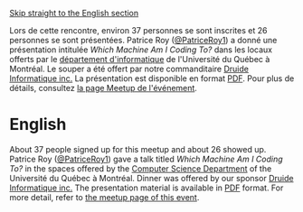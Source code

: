 [Skip straight to the English section](#english)

Lors de cette rencontre, environ 37 personnes se sont inscrites et 26 personnes se sont présentées. Patrice Roy ([@PatriceRoy1](https://twitter.com/PatriceRoy1)) a donné une présentation intitulée *Which Machine Am I Coding To?* dans les locaux offerts par le [département d'informatique](http://info.uqam.ca/) de l'Université du Québec à Montréal. Le souper a été offert par notre commanditaire [Druide Informatique inc.](https://www.druide.com/) La présentation est disponible en format  [PDF](https://github.com/CppMtl/Meetups/blob/master/2017-06-27%20%5BPatrice%20Roy%5D%20Which%20machine%20am%20I%20coding%20to%3F/Which-machine-am-I-coding-to.pdf). Pour plus de détails, consultez [la page Meetup de l'événement](https://www.meetup.com/CppMtl/events/239559902/).

# English
About 37 people signed up for this meetup and about 26 showed up. Patrice Roy ([@PatriceRoy1](https://twitter.com/PatriceRoy1)) gave a talk titled *Which Machine Am I Coding To?* in the spaces offered by the [Computer Science Department](http://info.uqam.ca/) of the Université du Québec à Montréal. Dinner was offered by our sponsor [Druide Informatique inc.](https://www.druide.com/) The presentation material is available in [PDF](https://github.com/CppMtl/Meetups/blob/master/2017-06-27%20%5BPatrice%20Roy%5D%20Which%20machine%20am%20I%20coding%20to%3F/Which-machine-am-I-coding-to.pdf) format. For more detail, refer to [the meetup page of this event](https://www.meetup.com/CppMtl/events/239559902/).
